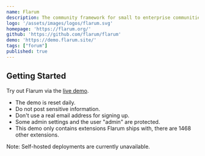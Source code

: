 ```yaml
---
name: Flarum
description: The community framework for small to enterprise communities that is extensible, scalable and completely free!
logo: '/assets/images/logos/flarum.svg'
homepage: 'https://flarum.org/'
github: 'https://github.com/flarum/flarum'
demo: 'https://demo.flarum.site/'
tags: ["forum"]
published: true
---
```


## Getting Started

Try out Flarum via the [live demo](https://demo.flarum.site/).

- The demo is reset daily.
- Do not post sensitive information.
- Don't use a real email address for signing up.
- Some admin settings and the user "admin" are protected.
- This demo only contains extensions Flarum ships with, there are 1468 other extensions.

Note: Self-hosted deployments are currently unavailable.
